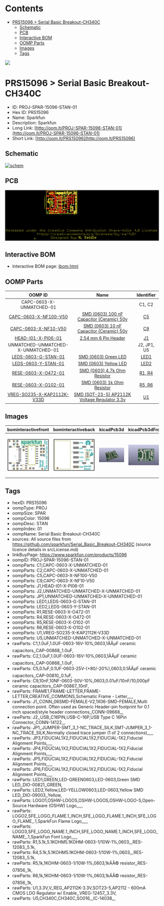 



Contents
========

* [PRS15096 > Serial Basic Breakout-CH340C](#prs15096--serial-basic-breakout-ch340c)
	* [Schematic](#schematic)
	* [PCB](#pcb)
	* [Interactive BOM](#interactive-bom)
	* [OOMP Parts](#oomp-parts)
	* [Images](#images)
	* [Tags](#tags)
  
![][im]
# PRS15096 > Serial Basic Breakout-CH340C

- ID: PROJ-SPAR-15096-STAN-01
- Hex ID: PRS15096
- Name: Sparkfun
- Description: Sparkfun
- Long Link: [http://oom.lt/PROJ-SPAR-15096-STAN-01](http://oom.lt/PROJ-SPAR-15096-STAN-01)
- Short Link: [http://oom.lt/PRS15096](http://oom.lt/PRS15096)

## Schematic
  
[![schem](eagleSchemImage.png)](eagleSchemImage.png)
## PCB
  
[![pcb](eagleImage.png)](eagleImage.png)
## Interactive BOM

- Interactive BOM page: [ibom.html](https://htmlpreview.github.io/?https://github.com/oomlout/oomlout_OOMP_projects/blob/main/PROJ-SPAR-15096-STAN-01/kicad/bom/ibom.html)

## OOMP Parts
  

|OOMP ID|Name|Identifier|
| :---: | :---: | :---: |
|CAPC-0603-X-UNMATCHED-01||C1, C2|
|[CAPC-0603-X-NF100-V50](https://github.com/oomlout/oomlout_OOMP_parts/tree/main/CAPC-0603-X-NF100-V50/)|[SMD (0603) 100 nF Capacitor (Ceramic) 50v](https://github.com/oomlout/oomlout_OOMP_parts/tree/main/CAPC-0603-X-NF100-V50/)|[C5](https://github.com/oomlout/oomlout_OOMP_parts/tree/main/CAPC-0603-X-NF100-V50/)|
|[CAPC-0603-X-NF10-V50](https://github.com/oomlout/oomlout_OOMP_parts/tree/main/CAPC-0603-X-NF10-V50/)|[SMD (0603) 10 nF Capacitor (Ceramic) 50v](https://github.com/oomlout/oomlout_OOMP_parts/tree/main/CAPC-0603-X-NF10-V50/)|[C9](https://github.com/oomlout/oomlout_OOMP_parts/tree/main/CAPC-0603-X-NF10-V50/)|
|[HEAD-I01-X-PI06-01](https://github.com/oomlout/oomlout_OOMP_parts/tree/main/HEAD-I01-X-PI06-01/)|[2.54 mm 6 Pin Header](https://github.com/oomlout/oomlout_OOMP_parts/tree/main/HEAD-I01-X-PI06-01/)|[J1](https://github.com/oomlout/oomlout_OOMP_parts/tree/main/HEAD-I01-X-PI06-01/)|
|UNMATCHED-UNMATCHED-X-UNMATCHED-01||J2, JP1, U5|
|[LEDS-0603-G-STAN-01](https://github.com/oomlout/oomlout_OOMP_parts/tree/main/LEDS-0603-G-STAN-01/)|[SMD (0603) Green LED](https://github.com/oomlout/oomlout_OOMP_parts/tree/main/LEDS-0603-G-STAN-01/)|[LED1](https://github.com/oomlout/oomlout_OOMP_parts/tree/main/LEDS-0603-G-STAN-01/)|
|[LEDS-0603-Y-STAN-01](https://github.com/oomlout/oomlout_OOMP_parts/tree/main/LEDS-0603-Y-STAN-01/)|[SMD (0603) Yellow LED](https://github.com/oomlout/oomlout_OOMP_parts/tree/main/LEDS-0603-Y-STAN-01/)|[LED2](https://github.com/oomlout/oomlout_OOMP_parts/tree/main/LEDS-0603-Y-STAN-01/)|
|[RESE-0603-X-O472-01](https://github.com/oomlout/oomlout_OOMP_parts/tree/main/RESE-0603-X-O472-01/)|[SMD (0603) 4.7k Ohm Resistor](https://github.com/oomlout/oomlout_OOMP_parts/tree/main/RESE-0603-X-O472-01/)|[R1, R4](https://github.com/oomlout/oomlout_OOMP_parts/tree/main/RESE-0603-X-O472-01/)|
|[RESE-0603-X-O102-01](https://github.com/oomlout/oomlout_OOMP_parts/tree/main/RESE-0603-X-O102-01/)|[SMD (0603) 1k Ohm Resistor](https://github.com/oomlout/oomlout_OOMP_parts/tree/main/RESE-0603-X-O102-01/)|[R5, R6](https://github.com/oomlout/oomlout_OOMP_parts/tree/main/RESE-0603-X-O102-01/)|
|[VREG-SO235-X-KAP2112K-V33D](https://github.com/oomlout/oomlout_OOMP_parts/tree/main/VREG-SO235-X-KAP2112K-V33D/)|[SMD (SOT-23-5) AP2112K Voltage Regulator 3.3v](https://github.com/oomlout/oomlout_OOMP_parts/tree/main/VREG-SO235-X-KAP2112K-V33D/)|[U1](https://github.com/oomlout/oomlout_OOMP_parts/tree/main/VREG-SO235-X-KAP2112K-V33D/)|

## Images
  
  

|bominteractivefront|bominteractiveback|kicadPcb3d|kicadPcb3dFront|kicadPcb3dBack|kicadSchem|eagleImage|eagleSchemImage|pcbdraw|pcbdrawback|
| :---: | :---: | :---: | :---: | :---: | :---: | :---: | :---: | :---: | :---: |
|[![bominteractivefront](bomFront_140.png)](bomFront.png)|[![bominteractiveback](bomBack_140.png)](bomBack.png)|[![kicadPcb3d](kicadPcb3d_140.png)](kicadPcb3d.png)|[![kicadPcb3dFront](kicadPcb3dFront_140.png)](kicadPcb3dFront.png)|[![kicadPcb3dBack](kicadPcb3dBack_140.png)](kicadPcb3dBack.png)|[![kicadSchem](kicadSchem_140.png)](kicadSchem.png)|[![eagleImage](eagleImage_140.png)](eagleImage.png)|[![eagleSchemImage](eagleSchemImage_140.png)](eagleSchemImage.png)|[![pcbdraw](pcbdraw_140.png)](pcbdraw.png)|[![pcbdrawback](pcbdrawBack_140.png)](pcbdrawBack.png)|

## Tags

- hexID: PRS15096
- oompType: PROJ
- oompSize: SPAR
- oompColor: 15096
- oompDesc: STAN
- oompIndex: 01
- oompName: Serial Basic Breakout-CH340C
- sources: All source files from https://github.com/sparkfun/Serial_Basic_Breakout-CH340C (source licence details in srcLicense.md)
- linkBuyPage: https://www.sparkfun.com/products/15096
- oompID: PROJ-SPAR-15096-STAN-01
- oompParts: C1,CAPC-0603-X-UNMATCHED-01
- oompParts: C2,CAPC-0603-X-UNMATCHED-01
- oompParts: C5,CAPC-0603-X-NF100-V50
- oompParts: C9,CAPC-0603-X-NF10-V50
- oompParts: J1,HEAD-I01-X-PI06-01
- oompParts: J2,UNMATCHED-UNMATCHED-X-UNMATCHED-01
- oompParts: JP1,UNMATCHED-UNMATCHED-X-UNMATCHED-01
- oompParts: LED1,LEDS-0603-G-STAN-01
- oompParts: LED2,LEDS-0603-Y-STAN-01
- oompParts: R1,RESE-0603-X-O472-01
- oompParts: R4,RESE-0603-X-O472-01
- oompParts: R5,RESE-0603-X-O102-01
- oompParts: R6,RESE-0603-X-O102-01
- oompParts: U1,VREG-SO235-X-KAP2112K-V33D
- oompParts: U5,UNMATCHED-UNMATCHED-X-UNMATCHED-01
- rawParts: C1,1.0uF,1.0UF-0603-16V-10%,0603,1ÃÂµF ceramic capacitors,,CAP-00868,,1.0uF,
- rawParts: C2,1.0uF,1.0UF-0603-16V-10%,0603,1ÃÂµF ceramic capacitors,,CAP-00868,,1.0uF,
- rawParts: C5,0.1uF,0.1UF-0603-25V-(+80/-20%),0603,0.1ÃÂµF ceramic capacitors,,CAP-00810,,0.1uF,
- rawParts: C9,10nF,10NF-0603-50V-10%,0603,0.01uF/10nF/10,000pF ceramic capacitors,,CAP-00867,,10nF,
- rawParts: FRAME1,FRAME-LETTER,FRAME-LETTER,CREATIVE_COMMONS,Schematic Frame - Letter,,,,,
- rawParts: J1,,CONN_06SMD-FEMALE-V2,1X06-SMD-FEMALE,Multi connection point. Often used as Generic Header-pin footprint for 0.1 inch spaced/style header connections,,CONN-09668,,,
- rawParts: J2,,USB_C16PIN,USB-C-16P,USB Type C 16Pin Connector,,CONN-14122,,,
- rawParts: JP1,,JUMPER-SMT_3_1-NC_TRACE_SILK,SMT-JUMPER_3_1-NC_TRACE_SILK,Normally closed trace jumper (1 of 2 connections),,,,,
- rawParts: JP3,FIDUCIAL1X2,FIDUCIAL1X2,FIDUCIAL-1X2,Fiducial Alignment Points,,,,,
- rawParts: JP4,FIDUCIAL1X2,FIDUCIAL1X2,FIDUCIAL-1X2,Fiducial Alignment Points,,,,,
- rawParts: JP5,FIDUCIAL1X2,FIDUCIAL1X2,FIDUCIAL-1X2,Fiducial Alignment Points,,,,,
- rawParts: JP6,FIDUCIAL1X2,FIDUCIAL1X2,FIDUCIAL-1X2,Fiducial Alignment Points,,,,,
- rawParts: LED1,GREEN,LED-GREEN0603,LED-0603,Green SMD LED,,DIO-00821,,GREEN,
- rawParts: LED2,Yellow,LED-YELLOW0603,LED-0603,Yellow SMD LED,,DIO-09003,,Yellow,
- rawParts: LOGO1,OSHW-LOGOS,OSHW-LOGOS,OSHW-LOGO-S,Open-Source Hardware (OSHW) Logo,,,,,
- rawParts: LOGO2,SFE_LOGO_FLAME.1_INCH,SFE_LOGO_FLAME.1_INCH,SFE_LOGO_FLAME_.1,SparkFun Flame Logo,,,,,
- rawParts: LOGO3,SFE_LOGO_NAME.1_INCH,SFE_LOGO_NAME.1_INCH,SFE_LOGO_NAME_.1,SparkFun Font Logo,,,,,
- rawParts: R1,5.1k,5.1KOHM5.1KOHM-0603-1/10W-1%,0603,,,RES-12083,,5.1k,
- rawParts: R4,5.1k,5.1KOHM5.1KOHM-0603-1/10W-1%,0603,,,RES-12083,,5.1k,
- rawParts: R5,1k,1KOHM-0603-1/10W-1%,0603,1kÃÂ© resistor,,RES-07856,,1k,
- rawParts: R6,1k,1KOHM-0603-1/10W-1%,0603,1kÃÂ© resistor,,RES-07856,,1k,
- rawParts: U1,3.3V,V_REG_AP2112K-3.3V,SOT23-5,AP2112 - 600mA CMOS LDO Regulator w/ Enable,,VREG-12457,,3.3V,
- rawParts: U5,CH340C,CH340C,SO016,,,IC-14038,,,



[im]: kicadPcb3d_450.png
